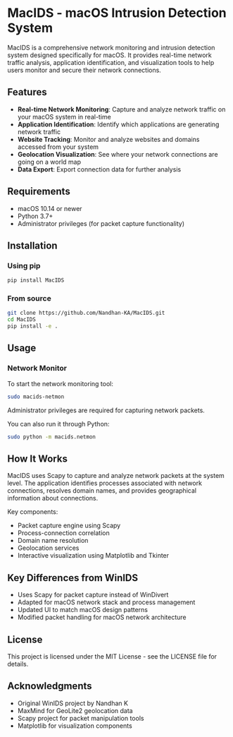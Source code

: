 # MacIDS - macOS Intrusion Detection System

MacIDS is a comprehensive network monitoring and intrusion detection system designed specifically for macOS. It provides real-time network traffic analysis, application identification, and visualization tools to help users monitor and secure their network connections.

## Features

- **Real-time Network Monitoring**: Capture and analyze network traffic on your macOS system in real-time
- **Application Identification**: Identify which applications are generating network traffic
- **Website Tracking**: Monitor and analyze websites and domains accessed from your system
- **Geolocation Visualization**: See where your network connections are going on a world map
- **Data Export**: Export connection data for further analysis

## Requirements

- macOS 10.14 or newer
- Python 3.7+
- Administrator privileges (for packet capture functionality)

## Installation

### Using pip

```bash
pip install MacIDS
```

### From source

```bash
git clone https://github.com/Nandhan-KA/MacIDS.git
cd MacIDS
pip install -e .
```

## Usage

### Network Monitor

To start the network monitoring tool:

```bash
sudo macids-netmon
```

Administrator privileges are required for capturing network packets.

You can also run it through Python:

```bash
sudo python -m macids.netmon
```

## How It Works

MacIDS uses Scapy to capture and analyze network packets at the system level. The application identifies processes associated with network connections, resolves domain names, and provides geographical information about connections.

Key components:
- Packet capture engine using Scapy
- Process-connection correlation
- Domain name resolution
- Geolocation services
- Interactive visualization using Matplotlib and Tkinter

## Key Differences from WinIDS

- Uses Scapy for packet capture instead of WinDivert
- Adapted for macOS network stack and process management
- Updated UI to match macOS design patterns
- Modified packet handling for macOS network architecture

## License

This project is licensed under the MIT License - see the LICENSE file for details.

## Acknowledgments

- Original WinIDS project by Nandhan K
- MaxMind for GeoLite2 geolocation data
- Scapy project for packet manipulation tools
- Matplotlib for visualization components 